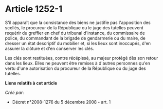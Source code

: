 # Article 1252-1

S'il apparaît que la consistance des biens ne justifie pas l'apposition des scellés, le procureur de la République ou le juge
des tutelles peuvent requérir du greffier en chef du tribunal d'instance, du commissaire de police, du commandant de la
brigade de gendarmerie ou du maire, de dresser un état descriptif du mobilier et, si les lieux sont inoccupés, d'en assurer
la clôture et d'en conserver les clés. 

Les clés sont restituées, contre récépissé, au majeur protégé dès son retour dans les lieux. Elles ne peuvent être remises à
d'autres personnes qu'en vertu d'une autorisation du procureur de la République ou du juge des tutelles.

**Liens relatifs à cet article**

_Créé par_:

  - Décret n°2008-1276 du 5 décembre 2008 - art. 1
